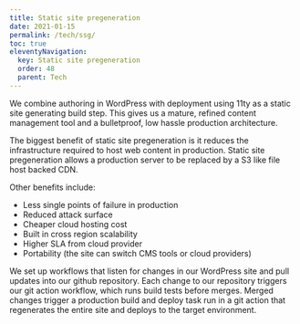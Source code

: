 ```yaml
---
title: Static site pregeneration
date: 2021-01-15
permalink: /tech/ssg/
toc: true
eleventyNavigation:
  key: Static site pregeneration
  order: 48 
  parent: Tech
---
```


We combine authoring in WordPress with deployment using 11ty as a static site generating build step. This gives us a mature, refined content management tool and a bulletproof, low hassle production architecture.

The biggest benefit of static site pregeneration is it reduces the infrastructure required to host web content in production. Static site pregeneration allows a production server to be replaced by a S3 like file host backed CDN.

Other benefits include:
* Less single points of failure in production
* Reduced attack surface
* Cheaper cloud hosting cost
* Built in cross region scalability
* Higher SLA from cloud provider
* Portability (the site can switch CMS tools or cloud providers)

We set up workflows that listen for changes in our WordPress site and pull updates into our github repository. Each change to our repository triggers our git action workflow, which runs build tests before merges. Merged changes trigger a production build and deploy task run in a git action that regenerates the entire site and deploys to the target environment.
